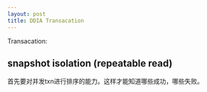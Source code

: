 ```yaml
---
layout: post
title: DDIA Transacation
---
```



Transacation: 




## snapshot isolation (repeatable read)
首先要对并发txn进行排序的能力。这样才能知道哪些成功，哪些失败。

